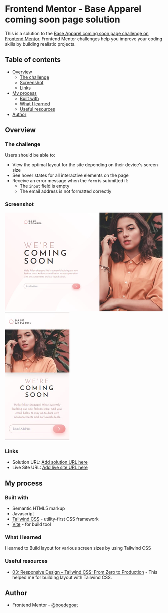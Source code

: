 # Frontend Mentor - Base Apparel coming soon page solution

This is a solution to the [Base Apparel coming soon page challenge on Frontend Mentor](https://www.frontendmentor.io/challenges/base-apparel-coming-soon-page-5d46b47f8db8a7063f9331a0). Frontend Mentor challenges help you improve your coding skills by building realistic projects.

## Table of contents

- [Overview](#overview)
  - [The challenge](#the-challenge)
  - [Screenshot](#screenshot)
  - [Links](#links)
- [My process](#my-process)
  - [Built with](#built-with)
  - [What I learned](#what-i-learned)
  - [Useful resources](#useful-resources)
- [Author](#author)

## Overview

### The challenge

Users should be able to:

- View the optimal layout for the site depending on their device's screen size
- See hover states for all interactive elements on the page
- Receive an error message when the `form` is submitted if:
  - The `input` field is empty
  - The email address is not formatted correctly

### Screenshot

![](./desktop.jpg)
![](./mobile.jpg)

### Links

- Solution URL: [Add solution URL here](https://your-solution-url.com)
- Live Site URL: [Add live site URL here](https://your-live-site-url.com)

## My process

### Built with

- Semantic HTML5 markup
- Javascript
- [Tailwind CSS](https://tailwindcss.com/) - utility-first CSS framework
- [Vite](https://vitejs.dev/) - for build tool

### What I learned

I learned to Build layout for various screen sizes by using Tailwind CSS

### Useful resources

- [03: Responsive Design – Tailwind CSS: From Zero to Production](https://www.youtube.com/watch?v=hX1zUdj4Dw4) - This helped me for building layout with Tailwind CSS.

## Author

- Frontend Mentor - [@boedegoat](https://www.frontendmentor.io/profile/boedegoat)
